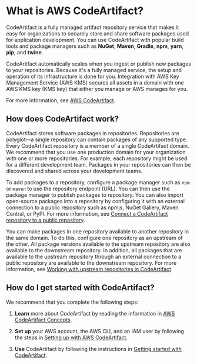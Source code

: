 # What is AWS CodeArtifact?<a name="welcome"></a>

 CodeArtifact is a fully managed artifact repository service that makes it easy for organizations to securely store and share software packages used for application development\. You can use CodeArtifact with popular build tools and package managers such as **NuGet**, **Maven**, **Gradle**, **npm**, **yarn**, **pip**, and **twine**\. 

 CodeArtifact automatically scales when you ingest or publish new packages to your repositories\. Because it's a fully managed service, the setup and operation of its infrastructure is done for you\. Integration with AWS Key Management Service \(AWS KMS\) secures all assets in a domain with one AWS KMS key \(KMS key\) that either you manage or AWS manages for you\. 

 For more information, see [AWS CodeArtifact](https://aws.amazon.com/codeartifact/)\.

## How does CodeArtifact work?<a name="codeartifact-how-does-it-work"></a>

CodeArtifact stores software packages in repositories\. Repositories are polyglot—a single repository can contain packages of any supported type\. Every CodeArtifact repository is a member of a single CodeArtifact domain\. We recommend that you use one production domain for your organization with one or more repositories\. For example, each repository might be used for a different development team\. Packages in your repositories can then be discovered and shared across your development teams\. 

To add packages to a repository, configure a package manager such as `npm` or `maven` to use the repository endpoint \(URL\)\. You can then use the package manager to publish packages to repository\. You can also import open\-source packages into a repository by configuring it with an external connection to a public repository such as npmjs, NuGet Gallery, Maven Central, or PyPI\. For more information, see [Connect a CodeArtifact repository to a public repository](external-connection.md)\. 

 You can make packages in one repository available to another repository in the same domain\. To do this, configure one repository as an upstream of the other\. All package versions available to the upstream repository are also available to the downstream repository\. In addition, all packages that are available to the upstream repository through an external connection to a public repository are available to the downstream repository\. For more information, see [Working with upstream repositories in CodeArtifact](repos-upstream.md)\. 

## How do I get started with CodeArtifact?<a name="how-do-i-get-started"></a>

 We recommend that you complete the following steps: 

1.  **Learn** more about CodeArtifact by reading the information in [AWS CodeArtifact Concepts](codeartifact-concepts.md)\. 

1.  **Set up** your AWS account, the AWS CLI, and an IAM user by following the steps in [Setting up with AWS CodeArtifact](get-set-up-for-codeartifact.md)\. 

1.  **Use** CodeArtifact by following the instructions in [Getting started with CodeArtifact](getting-started.md)\. 